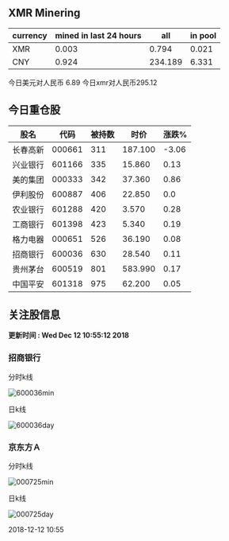 ## XMR Minering

|currency|mined in last 24 hours|all|in pool|
|---|---|---|---|
|XMR|0.003|0.794|0.021|
|CNY|0.924|234.189|6.331|

今日美元对人民币 6.89	今日xmr对人民币295.12


## 今日重仓股 

|股名|代码|被持数|时价|涨跌%|
|---|---|---|---|---|
|长春高新|000661|311|187.100|-3.06|
|兴业银行|601166|335|15.860|0.13|
|美的集团|000333|342|37.360|0.86|
|伊利股份|600887|406|22.850|0.0|
|农业银行|601288|420|3.570|0.28|
|工商银行|601398|423|5.340|0.19|
|格力电器|000651|526|36.190|0.08|
|招商银行|600036|630|28.540|0.11|
|贵州茅台|600519|801|583.990|0.17|
|中国平安|601318|975|62.200|0.05|

## 关注股信息
**更新时间 : Wed Dec 12 10:55:12 2018**
### 招商银行 
分时k线

![600036min](http://image.sinajs.cn/newchart/min/n/sh600036.gif)

日k线

![600036day](http://image.sinajs.cn/newchart/daily/n/sh600036.gif)

### 京东方Ａ 
分时k线

![000725min](http://image.sinajs.cn/newchart/min/n/sz000725.gif)

日k线

![000725day](http://image.sinajs.cn/newchart/daily/n/sz000725.gif)

2018-12-12 10:55